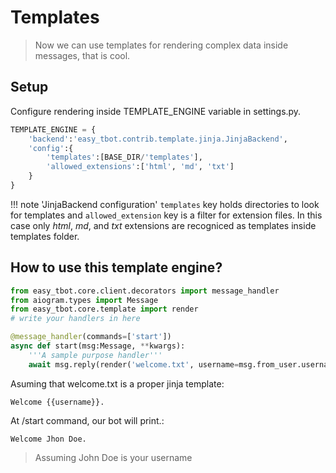 # Templates

> Now we can use templates for rendering complex data inside messages, that is cool.

## Setup

Configure rendering inside TEMPLATE_ENGINE variable in settings.py.

```python
TEMPLATE_ENGINE = {
    'backend':'easy_tbot.contrib.template.jinja.JinjaBackend',
    'config':{
        'templates':[BASE_DIR/'templates'],
        'allowed_extensions':['html', 'md', 'txt']
    }
}
```
!!! note 'JinjaBackend configuration'
    `templates` key holds directories to look for templates and `allowed_extension` key is a filter for extension files. In this case only *html*, *md*, and *txt* extensions are recogniced as templates inside templates folder.

## How to use this template engine?

```python
from easy_tbot.core.client.decorators import message_handler
from aiogram.types import Message
from easy_tbot.core.template import render
# write your handlers in here

@message_handler(commands=['start'])
async def start(msg:Message, **kwargs):
    '''A sample purpose handler'''
    await msg.reply(render('welcome.txt', username=msg.from_user.username))
```

Asuming that welcome.txt is a proper jinja template:

```jinja
Welcome {{username}}.
```

At /start command, our bot will print.:

```text
Welcome Jhon Doe.
```
> Assuming John Doe is your username
